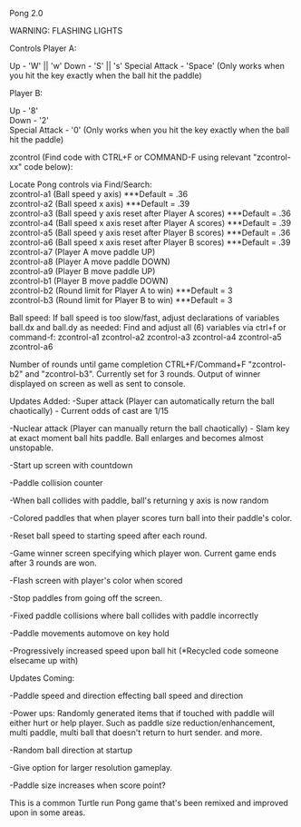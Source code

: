Pong 2.0

WARNING: FLASHING LIGHTS

Controls
Player A:

Up - 'W' || 'w'
Down - 'S' || 's'
Special Attack - 'Space' (Only works when you hit the key exactly when the ball hit the paddle)

Player B:

Up - '8' <br />
Down - '2' <br />
Special Attack - '0' (Only works when you hit the key exactly when the ball hit the paddle) <br />

zcontrol (Find code with CTRL+F or COMMAND-F using relevant "zcontrol-xx" code below): <br />

Locate Pong controls via Find/Search: <br />
zcontrol-a1  (Ball speed y axis)  ***Default = .36 <br />
zcontrol-a2  (Ball speed x axis)  ***Default = .39 <br />
zcontrol-a3  (Ball speed y axis reset after Player A scores)  ***Default = .36 <br />
zcontrol-a4  (Ball speed x axis reset after Player A scores)  ***Default = .39 <br />
zcontrol-a5  (Ball speed y axis reset after Player B scores)  ***Default = .36 <br />
zcontrol-a6  (Ball speed x axis reset after Player B scores)  ***Default = .39 <br />
zcontrol-a7  (Player A move paddle UP) <br />
zcontrol-a8  (Player A move paddle DOWN) <br />
zcontrol-a9  (Player B move paddle UP) <br />
zcontrol-b1  (Player B move paddle DOWN) <br />
zcontrol-b2  (Round limit for Player A to win) ***Default = 3 <br />
zcontrol-b3  (Round limit for Player B to win) ***Default = 3 <br />

Ball speed:
If ball speed is too slow/fast, adjust declarations of variables ball.dx and ball.dy as needed:
Find and adjust all (6) variables via ctrl+f or command-f:
zcontrol-a1
zcontrol-a2
zcontrol-a3
zcontrol-a4
zcontrol-a5
zcontrol-a6

Number of rounds until game completion
CTRL+F/Command+F "zcontrol-b2" and "zcontrol-b3". Currently set for 3 rounds. Output of winner displayed on screen as well as sent to console.

Updates Added:
-Super attack (Player can automatically return the ball chaotically) - Current odds of cast are 1/15

-Nuclear attack (Player can manually return the ball chaotically) - Slam key at exact moment ball hits paddle. Ball enlarges and becomes almost unstopable.

-Start up screen with countdown

-Paddle collision counter

-When ball collides with paddle, ball's returning y axis is now random

-Colored paddles that when player scores turn ball into their paddle's color.

-Reset ball speed to starting speed after each round.

-Game winner screen specifying which player won. Current  game ends after 3 rounds are won.

-Flash screen with player's color when scored

-Stop paddles from going off the screen.

-Fixed paddle collisions where ball collides with paddle incorrectly

-Paddle movements automove on key hold

-Progressively increased speed upon ball hit (*Recycled code someone elsecame up with)


Updates Coming:

-Paddle speed and direction effecting ball speed and direction

-Power ups: Randomly generated items that if touched with paddle will either hurt or help player. Such as paddle size  reduction/enhancement, multi paddle, multi ball that doesn't return to hurt sender.
 and more.

-Random ball direction at startup

-Give option for larger resolution gameplay.

-Paddle size increases when score point?


This is a common Turtle run Pong game that's been remixed and improved upon in some areas. 
